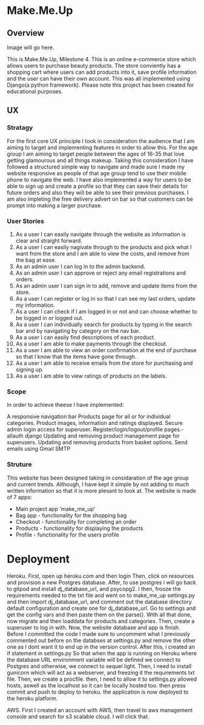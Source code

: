 # Make.Me.Up

## Overview
 
Image will go here.

This is Make.Me.Up, Milestone 4. This is an online e-commerce store which allows users to purchase beauty products. 
The store conviently has a shopping cart where users can add products into it, save profile information and the user can have their own account.
This was all implemented using Django(a python framework).
Please note this project has been created for educational purposes.

## UX
### Stratagy

For the first core UX principle I took in consideration the audience that I am aiming to target and implementing features in order to allow this.
For the age group I am aiming to target people between the ages of 16-35 that love getting glamourous and all things makeup.
Taking this consideration I have followed a structured simple way to navigate and made sure I made my website responsive as people of that age group
tend to use their mobile phone to navigate the web.
I have also implemented a way for users to be able to sign up and create a profile so that they can save their details for future orders and also
they will be able to see their previous purchases.
I am also impleting the free delivery advert on bar so that customers can be prompt into making a larger purchase.

### User Stories

1. As a user I can easily navigate through the website as information is clear and straight forward.
2. As a user I can easily nagivate through to the products and pick what I want from the store and I am able to view the costs, and remove from the bag at ease.
3. As an admin user I can log in to the admin backend.
4. As an admin user I can approve or reject any email registrations and orders.
5. As an admin user I can sign in to add, remove and update items from the store.
6. As a user I can register or log in so that I can see my last orders, update my information.
7. As a user I can check if I am logged in or not and can choose whether to be logged in or logged out.
8. As a user I can individually search for products by typing in the search bar and by navigating by category on the nav bar.
9. As a user I can easily find descriptions of each product.
10. As a user I am able to make payments through the checkout.
11. As a user I am able to view an order confirmation at the end of purchase so that I know that the items have gone through.
12. As a user I am able to receive emails from the store for purchasing and signing up.
13. As a user I am able to view ratings of products on the labels.

### Scope

In order to achieve theese I have implemented:

A responsive navigation bar
Products page for all or for individual categories.
Product images, information and ratings displayed.
Secure admin login access for superuser.
Register/login/logout/profile pages.- allauth django
Updating and removing product management page for superusers.
Updating and removing products from basket options.
Send emails using Gmail SMTP

### Struture

This website has been designed taking in considaration of the age group and current trends. Although, I have kept it simple by not adding to much written information
so that it is more plesant to look at.
The website is made of 7 apps:

- Main project app 'make_me_up'
- Bag app - functionality for the shopping bag
- Checkout - functionality for completing an order
- Products - functionality for displaying the products
- Profile - functionality for the users profile












# Deployment
Heroku.
First, open up heroku.com and then login
Then, click on resources and provision a new Postgres database.
After, to use postgres i will go back to gitpod and install dj_database_url, and psycopg2.
I then, frooze the requirements needed to the txt file and went on to make_me_up settings.py and then import dj_database_url, and comment out the
database directory default configuration and create one for dj_database_url.
Go to settings and get the config vars and then paste them on the parse().
With all that done, now migrate and then loaddata for products and categories.
Then, create a superuser to log in with.
Now, the website database and app is finish.
Before I committed the code I made sure to uncomment what I previously commented out before on the databses at settings.py and remove the other one as I dont want
it to end up in the version control.
After this, i created an  if statement in settings.py
So that when the app is running on Heroku
where the database URL environment variable will be defined we connect to Postgres and otherwise, we connect to sequel light.
Then, I need to install gunicorn which will act as a webserver, and freezing it the requirements txt file.
Then, we create a procfile.
then, I need to allow it to settings.py allowed hosts, aswell as the localhost so it can be locally hosted too.
then press commit and push to deploy to heroku.
the application is now deployed to the heroku platform.

AWS.
First I created an account with AWS, then travel to aws management console and search for s3 scalable cloud. I will click that.